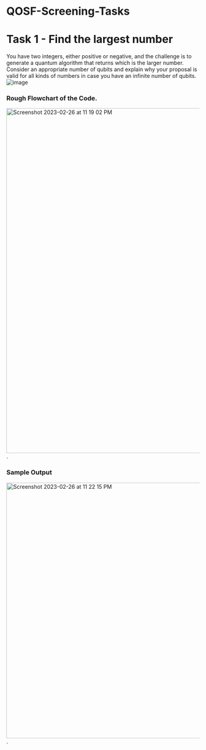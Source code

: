 # QOSF-Screening-Tasks

# Task 1 - Find the largest number
You have two integers, either positive or negative, and the challenge is to generate a quantum algorithm that returns which is the larger number. Consider an appropriate number of qubits and explain why your proposal is valid for all kinds of numbers in case you have an infinite number of qubits.![image](https://user-images.githubusercontent.com/107764031/221427895-8ef38f92-2942-4bdb-9384-0652a9fa94ad.png)

### Rough Flowchart of the Code. 

<img width="900" alt="Screenshot 2023-02-26 at 11 19 02 PM" src="https://user-images.githubusercontent.com/107764031/221427252-40fe02fe-9d8a-4392-b647-ad1b4378ee03.png">. 

### Sample Output

<img width="667" alt="Screenshot 2023-02-26 at 11 22 15 PM" src="https://user-images.githubusercontent.com/107764031/221427426-4362362e-f155-4dde-b7f9-479e3665eb22.png">. 

